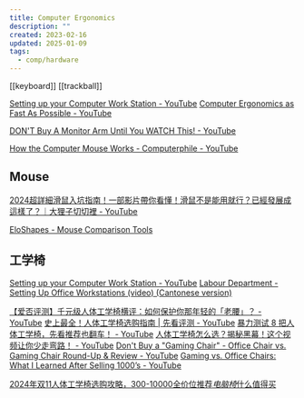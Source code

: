 ```yaml
---
title: Computer Ergonomics
description: ""
created: 2023-02-16
updated: 2025-01-09
tags:
  - comp/hardware
---
```


[[keyboard]]
[[trackball]]

[Setting up your Computer Work Station - YouTube](https://www.youtube.com/watch?v=v4v7CXDBTxk)
[Computer Ergonomics as Fast As Possible - YouTube](https://www.youtube.com/watch?v=bLBKUbnLYTs)

[DON'T Buy A Monitor Arm Until You WATCH This! - YouTube](https://www.youtube.com/watch?v=zVED5xajvPM)

[How the Computer Mouse Works - Computerphile - YouTube](https://www.youtube.com/watch?v=F8cpLd6KJWI)

## Mouse

[2024超詳細滑鼠入坑指南！一部影片帶你看懂！滑鼠不是能用就行？已經發展成這樣了？｜大狸子切切裡 - YouTube](https://www.youtube.com/watch?v=2rrFX_xR5BE)

[EloShapes - Mouse Comparison Tools](https://www.eloshapes.com/)

## 工学椅

[Setting up your Computer Work Station - YouTube](https://www.youtube.com/watch?v=v4v7CXDBTxk)
[Labour Department - Setting Up Office Workstations (video) (Cantonese version)](https://www.labour.gov.hk/eng/public/officeCantonese.htm)

[【爱否评测】千元级人体工学椅横评：如何保护你那年轻的「老腰」？ - YouTube](https://www.youtube.com/watch?v=g-4F3GMt7c4)
[史上最全！人体工学椅选购指南 | 先看评测 - YouTube](https://www.youtube.com/watch?v=cist5QiK-yw)
[暴力测试 8 把人体工学椅，先看推荐也翻车！ - YouTube](https://www.youtube.com/watch?v=nkXWvn9I3bo)
[人体工学椅怎么选？揭秘黑幕！这个视频让你少走弯路！ - YouTube](https://www.youtube.com/watch?v=jNH5lfIm2oM)
[Don't Buy a "Gaming Chair" - Office Chair vs. Gaming Chair Round-Up & Review - YouTube](https://www.youtube.com/watch?v=9Yhc6mmdJC4)
[Gaming vs. Office Chairs: What I Learned After Selling 1000’s - YouTube](https://www.youtube.com/watch?v=4LGVUK65wUM)

[2024年双11人体工学椅选购攻略，300-10000全价位推荐*电脑椅*什么值得买](https://post.smzdm.com/p/aeqvz5z3/)

